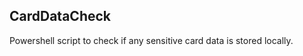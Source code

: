 CardDataCheck
-----------------
Powershell script to check if any sensitive card data is stored locally.
